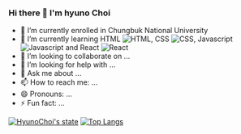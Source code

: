 ### Hi there 👋 I'm hyuno Choi

- 🔭 I’m currently enrolled in Chungbuk National University
- 🌱 I’m currently learning HTML ![HTML](http://img.shields.io/badge/-html-E96228?style=flat&logo=html), CSS ![CSS](http://img.shields.io/badge/-css-#3595CF?style=flat&logo=css), Javascript ![Javascript](http://img.shields.io/badge/-Javascript-#EFD81D?style=flat&logo=html) and React ![React](http://img.shields.io/badge/-React-#5ED3F3?style=flat&logo=react)
- 👯 I’m looking to collaborate on ...
- 🤔 I’m looking for help with ...
- 💬 Ask me about ...
- 📫 How to reach me: ...
- 😄 Pronouns: ...
- ⚡ Fun fact: ...

[![HyunoChoi's state](https://github-readme-stats.vercel.app/api?username=soonitoon&show_icons=true&theme=tokyonight)](https://github.com/anuraghazra/github-readme-stats)
[![Top Langs](https://github-readme-stats.vercel.app/api/top-langs/?username=soonitoon&theme=tokyonight)](https://github.com/anuraghazra/github-readme-stats)
